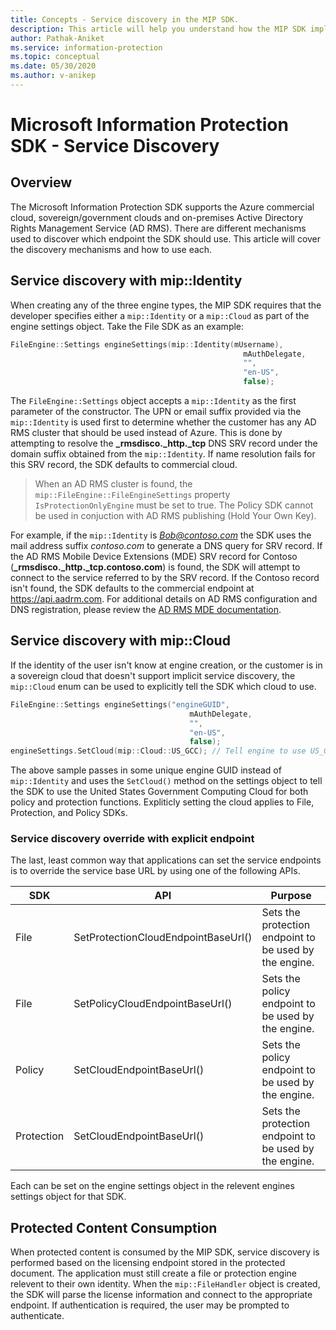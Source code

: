 ```yaml
---
title: Concepts - Service discovery in the MIP SDK.
description: This article will help you understand how the MIP SDK implements service discovery
author: Pathak-Aniket
ms.service: information-protection
ms.topic: conceptual
ms.date: 05/30/2020
ms.author: v-anikep
---
```


# Microsoft Information Protection SDK - Service Discovery

## Overview

The Microsoft Information Protection SDK supports the Azure commercial cloud, sovereign/government clouds and on-premises Active Directory Rights Management Service (AD RMS). There are different mechanisms used to discover which endpoint the SDK should use. This article will cover the discovery mechanisms and how to use each.

## Service discovery with mip::Identity

When creating any of the three engine types, the MIP SDK requires that the developer specifies either a `mip::Identity` or a `mip::Cloud` as part of the engine settings object. Take the File SDK as an example:

```cpp
FileEngine::Settings engineSettings(mip::Identity(mUsername), 
													mAuthDelegate, 
													"", 
													"en-US", 
													false);
```

The `FileEngine::Settings` object accepts a `mip::Identity` as the first parameter of the constructor. The UPN or email suffix provided via the `mip::Identity` is used first to determine whether the customer has any AD RMS cluster that should be used instead of Azure. This is done by attempting to resolve the **_rmsdisco._http._tcp** DNS SRV record under the domain suffix obtained from the `mip::Identity`. If name resolution fails for this SRV record, the SDK defaults to commercial cloud.

> When an AD RMS cluster is found, the `mip::FileEngine::FileEngineSettings` property `IsProtectionOnlyEngine` must be set to true. The Policy SDK cannot be used in conjuction with AD RMS publishing (Hold Your Own Key).

For example, if the `mip::Identity` is *Bob@contoso.com* the SDK uses the mail address suffix *contoso.com* to generate a DNS query for SRV record. If the AD RMS Mobile Device Extensions (MDE) SRV record for Contoso (**_rmsdisco._http._tcp.contoso.com**) is found, the SDK will attempt to connect to the service referred to by the SRV record. If the Contoso record isn't found, the SDK defaults to the commercial endpoint at https://api.aadrm.com. For additional details on AD RMS configuration and DNS registration, please review the [AD RMS MDE documentation](https://docs.microsoft.com/en-us/information-protection/develop/quick-app-adrms#service-discovery).

## Service discovery with mip::Cloud

If the identity of the user isn't know at engine creation, or the customer is in a sovereign cloud that doesn't support implicit service discovery, the `mip::Cloud` enum can be used to explicitly tell the SDK which cloud to use.

```cpp
FileEngine::Settings engineSettings("engineGUID",
                        				mAuthDelegate,
				                        "",
				                        "en-US",
				                        false);
engineSettings.SetCloud(mip::Cloud::US_GCC); // Tell engine to use US_GCC
```

The above sample passes in some unique engine GUID instead of `mip::Identity` and uses the `SetCloud()` method on the settings object to tell the SDK to use the United States Government Computing Cloud for both policy and protection functions. Expliticly setting the cloud applies to File, Protection, and Policy SDKs.

### Service discovery override with explicit endpoint

The last, least common way that applications can set the service endpoints is to override the service base URL by using one of the following APIs.

| SDK        | API                                 | Purpose                                                |
| ---------- | ----------------------------------- | ------------------------------------------------------ |
| File       | SetProtectionCloudEndpointBaseUrl() | Sets the protection endpoint to be used by the engine. |
| File       | SetPolicyCloudEndpointBaseUrl()     | Sets the policy endpoint to be used by the engine.     |
| Policy     | SetCloudEndpointBaseUrl()           | Sets the policy endpoint to be used by the engine.     |
| Protection | SetCloudEndpointBaseUrl()           | Sets the protection endpoint to be used by the engine. |

Each can be set on the engine settings object in the relevent engines settings object for that SDK.

## Protected Content Consumption

When protected content is consumed by the MIP SDK, service discovery is performed based on the licensing endpoint stored in the protected document. The application must still create a file or protection engine relevent to their own identity. When the `mip::FileHandler` object is created, the SDK will parse the license information and connect to the appropriate endpoint. If authentication is required, the user may be prompted to authenticate. 